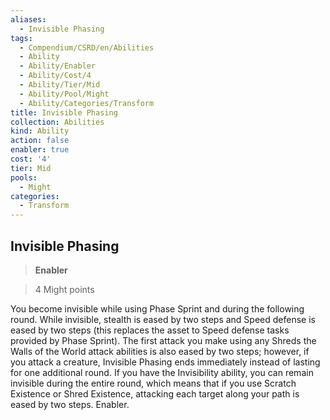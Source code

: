 ```yaml
---
aliases:
  - Invisible Phasing
tags:
  - Compendium/CSRD/en/Abilities
  - Ability
  - Ability/Enabler
  - Ability/Cost/4
  - Ability/Tier/Mid
  - Ability/Pool/Might
  - Ability/Categories/Transform
title: Invisible Phasing
collection: Abilities
kind: Ability
action: false
enabler: true
cost: '4'
tier: Mid
pools:
  - Might
categories:
  - Transform
---
```

## Invisible Phasing    
>**Enabler**    
>4 Might points  
    
You become invisible while using Phase Sprint and during the following round. While invisible, stealth is eased by two steps and Speed defense is eased by two steps (this replaces the asset to Speed defense tasks provided by Phase Sprint). The first attack you make using any Shreds the Walls of the World attack abilities is also eased by two steps; however, if you attack a creature, Invisible Phasing ends immediately instead of lasting for one additional round. If you have the Invisibility ability, you can remain invisible during the entire round, which means that if you use Scratch Existence or Shred Existence, attacking each target along your path is eased by two steps. Enabler.